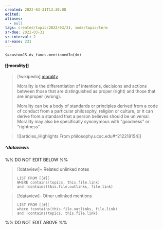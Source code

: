 ```yaml
---
created: 2022-03-31T13:30:08 
edited: 
aliases:
  - null
tags: created/topic/2022/03/31, node/topic/term
sr-due: 2022-03-31
sr-interval: 2
sr-ease: 231
---
```

`$=customJS.dv_funcs.mentionedIn(dv)`

#### <s class="topic-title">[[morality]]</s>

> [!wikipedia] [morality](https://en.wikipedia.org/wiki/Morality)
> 
> Morality is the differentiation of intentions, decisions and actions between those that are distinguished as proper (right) and those that are improper (wrong).
> 
> Morality can be a body of standards or principles derived from a code of conduct from a particular philosophy, religion or culture, or it can derive from a standard that a person believes should be universal. Morality may also be specifically synonymous with "goodness" or "rightness".
> 

> ![[articles_Highlights From philosophy.ucsc.edu#^212218154]]


##### ^dataviews

%% DO NOT EDIT BELOW %%
> [!dataview]+ Related unlinked notes
> ```dataview
> LIST FROM [[#]]
> WHERE contains(topics, this.file.link)
> and !contains(this.file.outlinks, file.link)
> ```
 
> [!dataview]- Other unlinked mentions
> ```dataview
> LIST FROM [[#]]
> where !contains(this.file.outlinks, file.link)
> and !contains(topics, this.file.link)
> ```

%% DO NOT EDIT ABOVE %%
